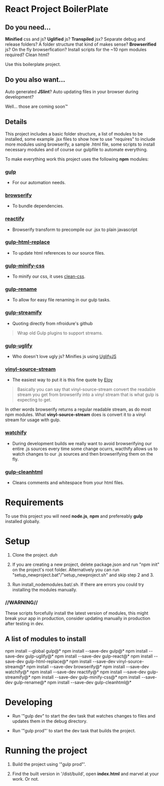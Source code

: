 # React Project BoilerPlate

## Do you need...
**Minified** css and js? **Uglified** js? **Transpiled** jsx? Separate debug and release folders?
A folder structure that kind of makes sense? **Browserified** js? On the fly browserfication?
Install scripts for the ~10 npm modules required? Clean html?
 
Use this boilerplate project.
 
## Do you also want...
Auto generated **JSlint**? Auto updating files in your browser during development?
 
Well... those are coming soon™

## Details

This project includes a basic folder structure, a list of modules to be installed, some example .jsx files to show how to use "requires" to include more modules using browserify, a sample .html file, some scripts to install necessary modules and of course our gulpfile to automate everything.
 
To make everything work this project uses the following **npm** modules:

### [gulp](http://gulpjs.com/)
 -  For our automation needs.

### [browserify](http://browserify.org/)
 -  To bundle dependencies.

### [reactify](https://github.com/andreypopp/reactify)
 - Browserify transform to precompile our .jsx to plain javascript

### [gulp-html-replace](https://www.npmjs.com/package/gulp-html-replace)
 - To update html references to our source files.

### [gulp-minify-css](https://www.npmjs.com/package/gulp-minify-css)
 - To minify our css, it uses [clean-css](https://github.com/jakubpawlowicz/clean-css).

### [gulp-rename](https://www.npmjs.com/package/gulp-rename)
 - To allow for easy file renaming in our gulp tasks.

### [gulp-streamify](https://github.com/nfroidure/gulp-streamify)
 - Quoting directly from nfroidure's github

 > Wrap old Gulp plugins to support streams.

### [gulp-uglify](https://www.npmjs.com/package/gulp-uglify)
 - Who doesn't love ugly js? Minifies js using [UglifyJS](https://github.com/mishoo/UglifyJS)

### [vinyl-source-stream](https://www.npmjs.com/package/vinyl-source-stream)
 - The easiest way to put it is this fine quote by [Eloy](http://stackoverflow.com/a/30851219) 

 > Basically you can say that vinyl-source-stream convert the readable stream you get from browserify into a vinyl stream that is what gulp is expecting to get.
 
 In other words browserify returns a regular readable stream, as do most npm modules. What **vinyl-source-stream** does is convert it to a vinyl stream for usage with gulp.

### [watchify](https://github.com/substack/watchify)
 - During development builds we really want to avoid browserifying our entire .js sources every time some change ocurrs, wacthify allows us to watch changes to our .js sources and then browserifying them on the fly.

### [gulp-cleanhtml](https://github.com/hemanth/gulp-cleanhtml)
 - Cleans comments and whitespace from your html files.

# Requirements
 
To use this project you will need **node.js**, **npm** and prefereably **gulp** installed globally.

# Setup

1. Clone the project. *duh*

2. If you are creating a new project, delete package.json and run "npm init" on the project's root folder. Alternatively you can run "setup_newproject.bat"/"setup_newproject.sh" and skip step 2 and 3.
 
3. Run install_nodemodules.bat/.sh. If there are errors you could try installing the modules manually.

### //WARNING//
These scripts forcefully install the latest version of modules, this might break your app
in production, consider updating manually in production after testing in dev.

## A list of modules to install

npm install --global gulp@*
npm install --save-dev gulp@*
npm install --save-dev gulp-uglify@*
npm install --save-dev gulp-react@*
npm install --save-dev gulp-html-replace@*
npm install --save-dev vinyl-source-stream@*
npm install --save-dev browserify@*
npm install --save-dev watchify@*
npm install --save-dev reactify@*
npm install --save-dev gulp-streamify@*
npm install --save-dev gulp-minify-css@*
npm install --save-dev gulp-rename@*
npm install --save-dev gulp-cleanhtml@*

# Developing

- Run '"gulp dev" to start the dev task that watches changes to files and updates them in the debug directory.

- Run '"gulp prod"' to start the dev task that builds the project.

# Running the project
 
1. Build the project using '"gulp prod"'.
 
2. Find the built version in '/dist/build', open **index.html** and marvel at your work. Or not.